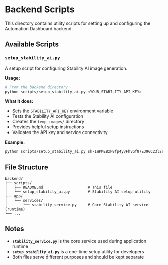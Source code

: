 # Backend Scripts

This directory contains utility scripts for setting up and configuring the Automation Dashboard backend.

## Available Scripts

### `setup_stability_ai.py`
A setup script for configuring Stability AI image generation.

**Usage:**
```bash
# From the backend directory
python scripts/setup_stability_ai.py <YOUR_STABILITY_API_KEY>
```

**What it does:**
- Sets the `STABILITY_API_KEY` environment variable
- Tests the Stability AI configuration
- Creates the `temp_images/` directory
- Provides helpful setup instructions
- Validates the API key and service connectivity

**Example:**
```bash
python scripts/setup_stability_ai.py sk-1WPMEBzP8fp4yvFhvGf87E39GC23l280GOGFyFCk4fKr5gGx
```

## File Structure

```
backend/
├── scripts/
│   ├── README.md                    # This file
│   └── setup_stability_ai.py        # Stability AI setup utility
├── app/
│   └── services/
│       └── stability_service.py     # Core Stability AI service (runtime)
└── ...
```

## Notes

- **`stability_service.py`** is the core service used during application runtime
- **`setup_stability_ai.py`** is a one-time setup utility for developers
- Both files serve different purposes and should be kept separate 